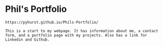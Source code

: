 # Phil's Portfolio

    https://pyhurst.github.io/Phils-Portfolio/
    
    This is a start to my webpage. It has information about me, a contact form, and a portfolio page with my projects. Also has a link for Linkedin and Github.